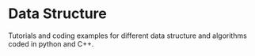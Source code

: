 # Data Structure

Tutorials and coding examples for different data structure and algorithms coded in python and C++.
